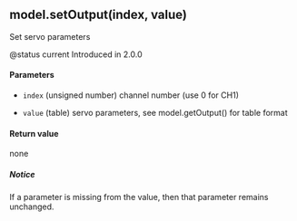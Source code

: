 <!-- This file was generated by the script. Do not edit it, any changes will be lost! -->

## model.setOutput(index, value)



Set servo parameters

@status current Introduced in 2.0.0


#### Parameters

* `index` (unsigned number) channel number (use 0 for CH1)

* `value` (table) servo parameters, see model.getOutput() for table format



#### Return value

none

##### Notice
If a parameter is missing from the value, then
that parameter remains unchanged.


